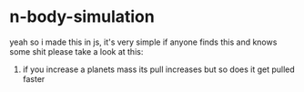 # n-body-simulation
yeah so i made this in js, it's very simple
if anyone finds this and knows some shit please take a look at this:
1. if you increase a planets mass its pull increases but so does it get pulled faster
